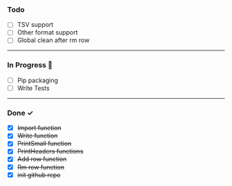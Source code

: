 ### Todo

- [ ] TSV support
- [ ] Other format support
- [ ] Global clean after rm row

<hr>

### In Progress 🚧

- [ ] Pip packaging
- [ ] Write Tests

<hr>

### Done ✓

- [x] ~~Import function~~
- [x] ~~Write function~~
- [x] ~~PrintSmall function~~
- [x] ~~PrintHeaders functions~~
- [x] ~~Add row function~~
- [x] ~~Rm row function~~
- [x] ~~init github repo~~

